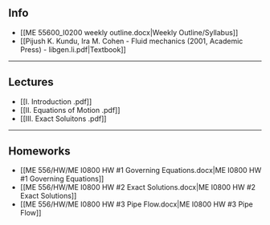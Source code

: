 ## Info

- [[ME 55600_I0200 weekly outline.docx|Weekly Outline/Syllabus]]
- [[Pijush K. Kundu, Ira M. Cohen - Fluid mechanics (2001, Academic Press) - libgen.li.pdf|Textbook]]

---
## Lectures
+ [[I. Introduction .pdf]]
+ [[II. Equations of Motion .pdf]]
+ [[III. Exact Soluitons .pdf]]

---
## Homeworks
+ [[ME 556/HW/ME I0800 HW #1 Governing Equations.docx|ME I0800 HW #1 Governing Equations]]
+ [[ME 556/HW/ME I0800 HW #2 Exact Solutions.docx|ME I0800 HW #2 Exact Solutions]]
+ [[ME 556/HW/ME I0800 HW #3 Pipe Flow.docx|ME I0800 HW #3 Pipe Flow]]
